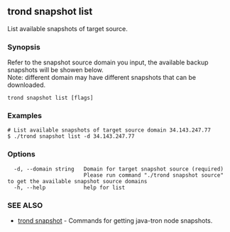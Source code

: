 ## trond snapshot list

List available snapshots of target source.

### Synopsis

Refer to the snapshot source domain you input, the available backup snapshots will be showen below.<br>
Note: different domain may have different snapshots that can be downloaded.


```
trond snapshot list [flags]
```

### Examples

```
# List available snapshots of target source domain 34.143.247.77
$ ./trond snapshot list -d 34.143.247.77

```

### Options

```
  -d, --domain string   Domain for target snapshot source (required)
                        Please run command "./trond snapshot source" to get the available snapshot source domains
  -h, --help            help for list
```

### SEE ALSO

* [trond snapshot](trond_snapshot.md)	 - Commands for getting java-tron node snapshots.

